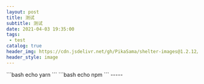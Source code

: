 ```yaml
---
layout: post
title: 测试
subtitle: 测试
date: 2021-04-03 19:35:00
tags:
 - test
catalog: true
header_img: https://cdn.jsdelivr.net/gh/PikaSama/shelter-images@1.2.12/images/inside.webp
header_style: image
---
```

<CodeGroup>
<CodeGroupItem title="yarn">
```bash
echo yarn
```
</CodeGroupItem>

<CodeGroupItem title="npm" active>
```bash
echo npm
```
</CodeGroupItem>
</CodeGroup>
-----